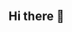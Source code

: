 ## Hi there 👋

<!--

I'm a frontend developer who loves react

- see my portfolio at: []()
- I'm currently studying at
- I'm open to collaborate on porjects


-->



<!--
**alex91-html/alex91-html** is a ✨ _special_ ✨ repository because its `README.md` (this file) appears on your GitHub profile.

Here are some ideas to get you started:

- 🔭 I’m currently working on ...
- 🌱 I’m currently learning ...
- 👯 I’m looking to collaborate on ...
- 🤔 I’m looking for help with ...
- 💬 Ask me about ...
- 📫 How to reach me: ...
- 😄 Pronouns: ...
- ⚡ Fun fact: ...

- [] add icons
- [] add skills
- [] add tech

-->
